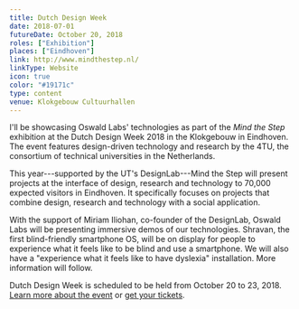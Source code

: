 ```yaml
---
title: Dutch Design Week
date: 2018-07-01
futureDate: October 20, 2018
roles: ["Exhibition"]
places: ["Eindhoven"]
link: http://www.mindthestep.nl/
linkType: Website
icon: true
color: "#19171c"
type: content
venue: Klokgebouw Cultuurhallen
---
```


I'll be showcasing Oswald Labs' technologies as part of the *Mind the Step* exhibition at the Dutch Design Week 2018 in the Klokgebouw in Eindhoven. The event features design-driven technology and research by the 4TU, the consortium of technical universities in the Netherlands.

<!--more-->

This year---supported by the UT's DesignLab---Mind the Step will present projects at the interface of design, research and technology to 70,000 expected visitors in Eindhoven. It specifically focuses on projects that combine design, research and technology with a social application.

With the support of Miriam Iliohan, co-founder of the DesignLab, Oswald Labs will be presenting immersive demos of our technologies. Shravan, the first blind-friendly smartphone OS, will be on display for people to experience what it feels like to be blind and use a smartphone. We will also have a "experience what it feels like to have dyslexia" installation. More information will follow.


Dutch Design Week is scheduled to be held from October 20 to 23, 2018. [Learn more about the event](http://www.mindthestep.nl/) or [get your tickets](http://www.ddw.nl/en/page/ddw-tickets-def).